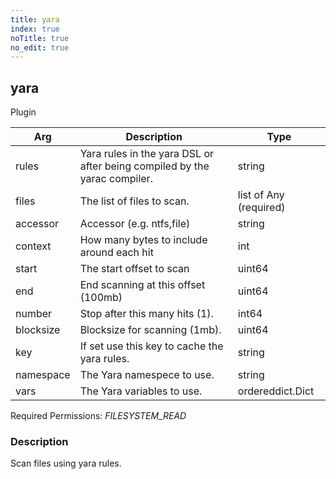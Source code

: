 ```yaml
---
title: yara
index: true
noTitle: true
no_edit: true
---
```




<div class="vql_item"></div>


## yara
<span class='vql_type pull-right page-header'>Plugin</span>



<div class="vqlargs"></div>

Arg | Description | Type
----|-------------|-----
rules|Yara rules in the yara DSL or after being compiled by the yarac compiler.|string
files|The list of files to scan.|list of Any (required)
accessor|Accessor (e.g. ntfs,file)|string
context|How many bytes to include around each hit|int
start|The start offset to scan|uint64
end|End scanning at this offset (100mb)|uint64
number|Stop after this many hits (1).|int64
blocksize|Blocksize for scanning (1mb).|uint64
key|If set use this key to cache the  yara rules.|string
namespace|The Yara namespece to use.|string
vars|The Yara variables to use.|ordereddict.Dict

Required Permissions: 
<i class="linkcolour label pull-right label-success">FILESYSTEM_READ</i>

### Description

Scan files using yara rules.

